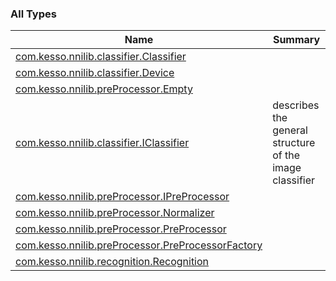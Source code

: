 

### All Types

| Name | Summary |
|---|---|
| [com.kesso.nnilib.classifier.Classifier](../com.kesso.nnilib.classifier/-classifier/index.md) |  |
| [com.kesso.nnilib.classifier.Device](../com.kesso.nnilib.classifier/-device/index.md) |  |
| [com.kesso.nnilib.preProcessor.Empty](../com.kesso.nnilib.pre-processor/-empty/index.md) |  |
| [com.kesso.nnilib.classifier.IClassifier](../com.kesso.nnilib.classifier/-i-classifier/index.md) | describes the general structure of the image classifier |
| [com.kesso.nnilib.preProcessor.IPreProcessor](../com.kesso.nnilib.pre-processor/-i-pre-processor/index.md) |  |
| [com.kesso.nnilib.preProcessor.Normalizer](../com.kesso.nnilib.pre-processor/-normalizer/index.md) |  |
| [com.kesso.nnilib.preProcessor.PreProcessor](../com.kesso.nnilib.pre-processor/-pre-processor/index.md) |  |
| [com.kesso.nnilib.preProcessor.PreProcessorFactory](../com.kesso.nnilib.pre-processor/-pre-processor-factory/index.md) |  |
| [com.kesso.nnilib.recognition.Recognition](../com.kesso.nnilib.recognition/-recognition/index.md) |  |
